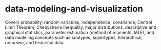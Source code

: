 # data-modeling-and-visualization
Covers probability, random variables, independence, covariance, Central Limit Theorem, Chebyshev’s Inequality, major distributions, descriptive and graphical statistics, parameter estimation (method of moments, MLE), and data modeling concepts such as subtypes, supertypes, hierarchical, recursive, and historical data.
